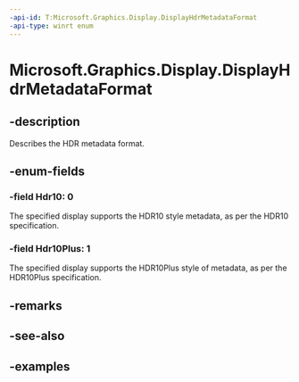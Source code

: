 ```yaml
---
-api-id: T:Microsoft.Graphics.Display.DisplayHdrMetadataFormat
-api-type: winrt enum
---
```


# Microsoft.Graphics.Display.DisplayHdrMetadataFormat

<!--
public enum DisplayHdrMetadataFormat
-->


## -description

Describes the HDR metadata format.

## -enum-fields

### -field Hdr10: 0

The specified display supports the HDR10 style metadata, as per the HDR10 specification.

### -field Hdr10Plus: 1

The specified display supports the HDR10Plus style of metadata, as per the HDR10Plus specification.

## -remarks

## -see-also

## -examples
